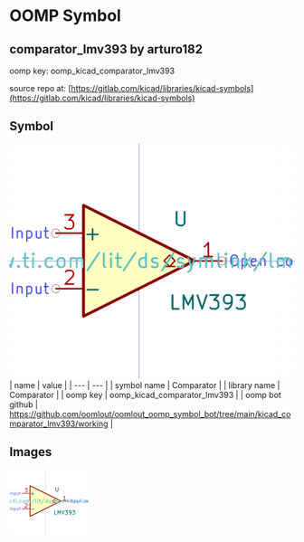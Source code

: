 # OOMP Symbol  
## comparator_lmv393  by arturo182  
  
oomp key: oomp_kicad_comparator_lmv393  
  
source repo at: [https://gitlab.com/kicad/libraries/kicad-symbols](https://gitlab.com/kicad/libraries/kicad-symbols)  
## Symbol  
  
[![working.png](working_600.png)](working.png)  
| name | value | 
| --- | --- | 
| symbol name | Comparator | 
| library name | Comparator | 
| oomp key | oomp_kicad_comparator_lmv393 | 
| oomp bot github | https://github.com/oomlout/oomlout_oomp_symbol_bot/tree/main/kicad_comparator_lmv393/working | 
## Images  
  
[![working.png](working_140.png)](working.png)  
